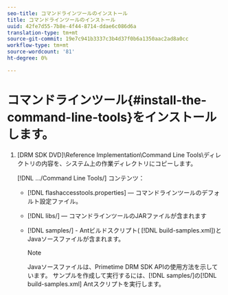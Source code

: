 ```yaml
---
seo-title: コマンドラインツールのインストール
title: コマンドラインツールのインストール
uuid: 42fe7d55-7b8e-4f44-8714-ddae6c086d6a
translation-type: tm+mt
source-git-commit: 19e7c941b3337c3b4d37f0b6a1350aac2ad8a0cc
workflow-type: tm+mt
source-wordcount: '81'
ht-degree: 0%

---
```



# コマンドラインツール{#install-the-command-line-tools}をインストールします。

1. [DRM SDK DVD]\Reference Implementation\Command Line Tools\ディレクトリの内容を、システム上の作業ディレクトリにコピーします。

   [!DNL .../Command Line Tools/] コンテンツ：

   * [!DNL flashaccesstools.properties]  — コマンドラインツールのデフォルト設定ファイル。
   * [!DNL libs/]  — コマンドラインツールのJARファイルが含まれます
   * [!DNL samples/] - Antビルドスクリプト(  [!DNL build-samples.xml])とJavaソースファイルが含まれます。

      >[!NOTE]
      >
      >Javaソースファイルは、Primetime DRM SDK APIの使用方法を示しています。 サンプルを作成して実行するには、[!DNL samples/]の[!DNL build-samples.xml] Antスクリプトを実行します。
